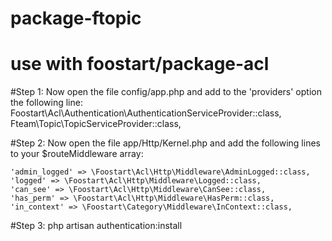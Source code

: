 # package-ftopic
# use with foostart/package-acl
#Step 1: Now open the file config/app.php and add to the 'providers' option the following line:
   Foostart\Acl\Authentication\AuthenticationServiceProvider::class,
   Fteam\Topic\TopicServiceProvider::class,


#Step 2: Now open the file app/Http/Kernel.php and add the following lines to your $routeMiddleware array:

    'admin_logged' => \Foostart\Acl\Http\Middleware\AdminLogged::class,
    'logged' => \Foostart\Acl\Http\Middleware\Logged::class,
    'can_see' => \Foostart\Acl\Http\Middleware\CanSee::class,
    'has_perm' => \Foostart\Acl\Http\Middleware\HasPerm::class,
    'in_context' => \Foostart\Category\Middleware\InContext::class,
    
    
#Step 3: php artisan authentication:install

